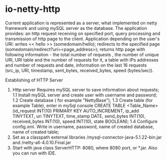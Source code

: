 io-netty-http
=============
Current application is represented as a server, what implemented on netty framework and using mySQL server as the database. 
The application provides: an http request receiving on specified port, query processing and transmission of http page to the client.
Application depending on the user's URI: writes << hello >> (somedomain/hello); redirects to the specified page (somedomain/redirect?uri=<page_address>);
returns http page with following information - the total number of requests , the number of unique URI, URI table and the number of requests for it, a table with IPs addresses and number of requests and date,
information on the last 16 requests (src_ip, URI, timestamp,  sent_bytes, received_bytes, speed (bytes/sec)).
 
Establishing of HTTP Server
1. Http server Requires mySQL server to save information about requests;
1.1 Install mySQL server and create user with username and password;
1.2 Create database ( for example "NettyBase");
1.3 Create table (for example Table), enter in mySql console CREATE TABLE <Table_Name>(id_request INT(10) PRIMARY KEY AUTO_INCREMENT, ip_add TINYTEXT, uri TINYTEXT, time_stamp DATE, send_bytes INT(10), received_bytes INT(10), speed INT(10), state BOOLEAN);
1.4 Configure config.xml. Write in <user> username, <password> password, <database> name of created database, <table> name of created table;
2. Set as a classpath external libraries /mysql-connector-java-5.1.22-bin.jar and /netty-all-4.0.10.Final.jar
3. Start with java class ServerHTTP: 8080, where 8080 port, or *.jar. Also you can run with IDE.
